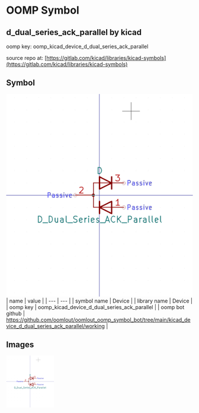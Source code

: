 # OOMP Symbol  
## d_dual_series_ack_parallel  by kicad  
  
oomp key: oomp_kicad_device_d_dual_series_ack_parallel  
  
source repo at: [https://gitlab.com/kicad/libraries/kicad-symbols](https://gitlab.com/kicad/libraries/kicad-symbols)  
## Symbol  
  
[![working.png](working_600.png)](working.png)  
| name | value | 
| --- | --- | 
| symbol name | Device | 
| library name | Device | 
| oomp key | oomp_kicad_device_d_dual_series_ack_parallel | 
| oomp bot github | https://github.com/oomlout/oomlout_oomp_symbol_bot/tree/main/kicad_device_d_dual_series_ack_parallel/working | 
## Images  
  
[![working.png](working_140.png)](working.png)  

